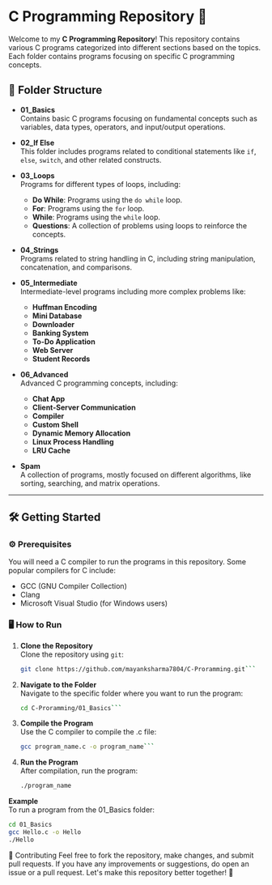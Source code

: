 # C Programming Repository 🚀

Welcome to my **C Programming Repository**! This repository contains various C programs categorized into different sections based on the topics. Each folder contains programs focusing on specific C programming concepts.

## 📂 Folder Structure

- **01_Basics**  
  Contains basic C programs focusing on fundamental concepts such as variables, data types, operators, and input/output operations.

- **02_If Else**  
  This folder includes programs related to conditional statements like `if`, `else`, `switch`, and other related constructs.

- **03_Loops**  
  Programs for different types of loops, including:

  - **Do While**: Programs using the `do while` loop.
  - **For**: Programs using the `for` loop.
  - **While**: Programs using the `while` loop.
  - **Questions**: A collection of problems using loops to reinforce the concepts.

- **04_Strings**  
  Programs related to string handling in C, including string manipulation, concatenation, and comparisons.

- **05_Intermediate**  
  Intermediate-level programs including more complex problems like:

  - **Huffman Encoding**
  - **Mini Database**
  - **Downloader**
  - **Banking System**
  - **To-Do Application**
  - **Web Server**
  - **Student Records**

- **06_Advanced**  
  Advanced C programming concepts, including:

  - **Chat App**
  - **Client-Server Communication**
  - **Compiler**
  - **Custom Shell**
  - **Dynamic Memory Allocation**
  - **Linux Process Handling**
  - **LRU Cache**

- **Spam**  
  A collection of programs, mostly focused on different algorithms, like sorting, searching, and matrix operations.

---

## 🛠️ Getting Started

### ⚙️ Prerequisites

You will need a C compiler to run the programs in this repository. Some popular compilers for C include:

- GCC (GNU Compiler Collection)
- Clang
- Microsoft Visual Studio (for Windows users)

### 🖥️ How to Run

1. **Clone the Repository**  
    Clone the repository using `git`:

   ````bash
   git clone https://github.com/mayanksharma7804/C-Proramming.git```

   ````

2. **Navigate to the Folder**  
   Navigate to the specific folder where you want to run the program:

   ````bash
   cd C-Proramming/01_Basics```

   ````

3. **Compile the Program**  
   Use the C compiler to compile the .c file:

   ````bash
   gcc program_name.c -o program_name```

   ````

4. **Run the Program**  
   After compilation, run the program:
   ````bash
   ./program_name
   ````

**Example**  
 To run a program from the 01_Basics folder:

```bash
cd 01_Basics
gcc Hello.c -o Hello
./Hello
```

🤝 Contributing
Feel free to fork the repository, make changes, and submit pull requests. If you have any improvements or suggestions, do open an issue or a pull request. Let's make this repository better together! 💪
